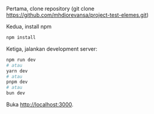 Pertama, clone repository (git clone https://github.com/mhdiorevansa/project-test-elemes.git)

Kedua, install npm
```bash
npm install
```

Ketiga, jalankan development server:
```bash
npm run dev
# atau
yarn dev
# atau
pnpm dev
# atau
bun dev
```

Buka [http://localhost:3000](http://localhost:3000).

